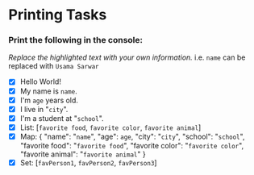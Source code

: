 # Printing Tasks
### Print the following in the console:
_Replace the highlighted text with your own information._ i.e. `name` can be replaced with `Usama Sarwar`
- [x] Hello World!
- [x] My name is `name`.
- [x] I'm `age` years old.
- [x] I live in "`city`".
- [x] I'm a student at "`school`".
- [x] List: [`favorite food`, `favorite color`, `favorite animal`]
- [x] Map: { "name": "`name`", "age": `age`, "city": "`city`", "school": "`school`", "favorite food": "`favorite food`", "favorite color": "`favorite color`", "favorite animal": "`favorite animal`" }
- [x] Set: [`favPerson1`, `favPerson2`, `favPerson3`]
